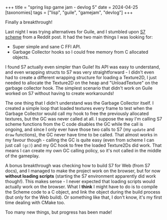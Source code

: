 +++
title = "spring lisp game jam - devlog 5"
date = 2024-04-25
[taxonomies]
tags = ["lisp", "guile", "gamejam", "devlog"]
+++

Finally a breakthrough!

Last night I was trying alternatives for Guile, and I stumbled upon [S7 scheme](https://ccrma.stanford.edu/software/snd/snd/s7.html) from a Reddit post. It had the two main things I was looking for:

- Super simple and sane C FFI API.
- Garbage Collector hooks so I could free memory from C allocated objects.

I found S7 actually even simpler than Guile! Its API was easy to understand, and even wrapping structs to S7 was very straightforward - I didn't even had to create a different wrapping structure for loading a Texture2D, I just needed to allocate the Texture2D on the heap and "UnloadTexture" on the garbage collector hook. The simplest scenario that didn't work on Guile worked on S7 without having to create workarounds!

The one thing that I didn't understand was the Garbage Collector itself. I created a simple loop that loaded textures every frame to test when the Garbage Collector would call my hook to free the previously allocated textures, but the GC was never called at all. I suppose the way I'm calling S7 scheme functions from the C code disables the GC while the call is ongoing, and since I only ever have those two calls to S7 (my `update` and `draw` functions), the GC never have time to be called. That almost works in my favour though - calling the GC is quite easy (even from scheme I can just call `(gc)`) and my GC hook to free the loaded Texture2Ds did work. That means I can create my own GC calling policy, so it's not called in the middle of the gameplay.

A bonus breakthrough was checking how to build S7 for Web (from S7 docs), and I managed to make the project work on the browser, but for now **without loading scripts** (starting the S7 environment apparently did work though!). This makes sense - I never expected that loading scripts would actually work on the browser. What I **think** I might have to do is to compile the Scheme code to a C object, and link the object during the build process (but only for the Web build). Or something like that, I don't know, it's my first time dealing with CMake too.

Too many new things, but progress has been made!
